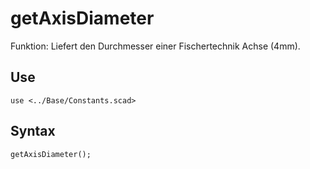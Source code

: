 # getAxisDiameter

Funktion: Liefert den Durchmesser einer Fischertechnik Achse (4mm).

## Use
<pre><code>use &lt;../Base/Constants.scad&gt;</pre></code>

## Syntax
<pre><code>getAxisDiameter();
</pre></code>

